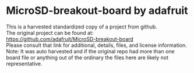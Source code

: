 
# MicroSD-breakout-board by adafruit  
This is a harvested standardized copy of a project from github.  
The original project can be found at:  
https://github.com/adafruit/MicroSD-breakout-board  
Please consult that link for additional, details, files, and license information.  
Note: It was auto harvested and if the original repo had more than one board file or anything out of the ordinary the files here are likely not representative.  
    